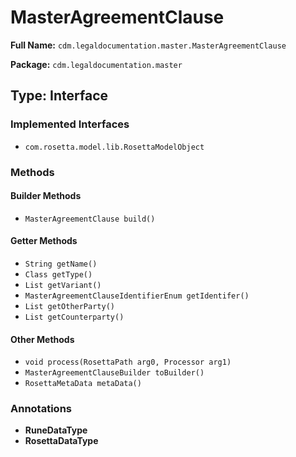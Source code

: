 # MasterAgreementClause

**Full Name:** `cdm.legaldocumentation.master.MasterAgreementClause`

**Package:** `cdm.legaldocumentation.master`

## Type: Interface

### Implemented Interfaces

- `com.rosetta.model.lib.RosettaModelObject`

### Methods

#### Builder Methods

- `MasterAgreementClause build()`

#### Getter Methods

- `String getName()`
- `Class getType()`
- `List getVariant()`
- `MasterAgreementClauseIdentifierEnum getIdentifer()`
- `List getOtherParty()`
- `List getCounterparty()`

#### Other Methods

- `void process(RosettaPath arg0, Processor arg1)`
- `MasterAgreementClauseBuilder toBuilder()`
- `RosettaMetaData metaData()`

### Annotations

- **RuneDataType**
- **RosettaDataType**

